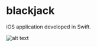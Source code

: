 # blackjack
iOS application developed in Swift.

![alt text](https://github.com/biancabucur/blackjack/blob/master/App%20Screenshot.jpg)
